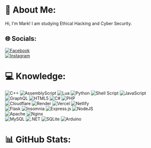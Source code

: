 # 💫 About Me:
Hi, I'm Mark! I am studying Ethical Hacking and Cyber Security.  

## 🌐 Socials:
[![Facebook](https://img.shields.io/badge/Facebook-%231877F2.svg?logo=Facebook&logoColor=white)](https://www.facebook.com/ScriptedByMark)  
[![Instagram](https://img.shields.io/badge/Instagram-%23E4405F.svg?logo=Instagram&logoColor=white)](https://www.instagram.com/itsme_marzk/)

# 💻 Knowledge:
![C++](https://img.shields.io/badge/C++-%2300599C.svg?style=flat&logo=c%2B%2B&logoColor=white) 
![AssemblyScript](https://img.shields.io/badge/AssemblyScript-%23000000.svg?style=flat&logo=assemblyscript&logoColor=white) 
![Lua](https://img.shields.io/badge/Lua-%232C2D72.svg?style=flat&logo=lua&logoColor=white) 
![Python](https://img.shields.io/badge/Python-3670A0?style=flat&logo=python&logoColor=ffdd54) 
![Shell Script](https://img.shields.io/badge/Shell_Script-%23121011.svg?style=flat&logo=gnu-bash&logoColor=white) 
![JavaScript](https://img.shields.io/badge/JavaScript-%23323330.svg?style=flat&logo=javascript&logoColor=%23F7DF1E) 
![GraphQL](https://img.shields.io/badge/GraphQL-E10098?style=flat&logo=graphql&logoColor=white) 
![HTML5](https://img.shields.io/badge/HTML5-%23E34F26.svg?style=flat&logo=html5&logoColor=white) 
![C#](https://img.shields.io/badge/C%23-%23239120.svg?style=flat&logo=csharp&logoColor=white) 
![PHP](https://img.shields.io/badge/PHP-777BB4.svg?style=flat&logo=php&logoColor=white)  
![Cloudflare](https://img.shields.io/badge/Cloudflare-F38020?style=flat&logo=Cloudflare&logoColor=white) 
![Render](https://img.shields.io/badge/Render-46E3B7.svg?style=flat&logo=render&logoColor=white) 
![Vercel](https://img.shields.io/badge/Vercel-%23000000.svg?style=flat&logo=vercel&logoColor=white) 
![Netlify](https://img.shields.io/badge/Netlify-%23000000.svg?style=flat&logo=netlify&logoColor=00C7B7)  
![Flask](https://img.shields.io/badge/Flask-%23000.svg?style=flat&logo=flask&logoColor=white) 
![Insomnia](https://img.shields.io/badge/Insomnia-black?style=flat&logo=insomnia&logoColor=5849BE) 
![Express.js](https://img.shields.io/badge/Express.js-%23404d59.svg?style=flat&logo=express&logoColor=%2361DAFB) 
![NodeJS](https://img.shields.io/badge/Node.js-6DA55F?style=flat&logo=node.js&logoColor=white)  
![Apache](https://img.shields.io/badge/Apache-%23D42029.svg?style=flat&logo=apache&logoColor=white) 
![Nginx](https://img.shields.io/badge/Nginx-%23009639.svg?style=flat&logo=nginx&logoColor=white)  
![MySQL](https://img.shields.io/badge/MySQL-4479A1.svg?style=flat&logo=mysql&logoColor=white) 
![.NET](https://img.shields.io/badge/.NET-5C2D91?style=flat&logo=.net&logoColor=white) 
![SQLite](https://img.shields.io/badge/SQLite-%2307405e.svg?style=flat&logo=sqlite&logoColor=white) 
![Arduino](https://img.shields.io/badge/Arduino-00979D?style=flat&logo=Arduino&logoColor=white)  

# 📊 GitHub Stats:
<!-- Proudly created with GPRM ( https://gprm.itsvg.in ) -->
